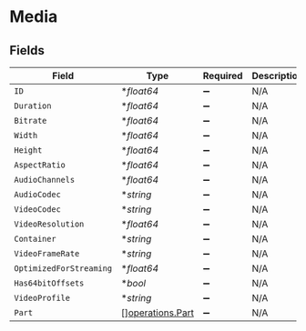 # Media


## Fields

| Field                                                | Type                                                 | Required                                             | Description                                          | Example                                              |
| ---------------------------------------------------- | ---------------------------------------------------- | ---------------------------------------------------- | ---------------------------------------------------- | ---------------------------------------------------- |
| `ID`                                                 | **float64*                                           | :heavy_minus_sign:                                   | N/A                                                  | 120345                                               |
| `Duration`                                           | **float64*                                           | :heavy_minus_sign:                                   | N/A                                                  | 7474422                                              |
| `Bitrate`                                            | **float64*                                           | :heavy_minus_sign:                                   | N/A                                                  | 3623                                                 |
| `Width`                                              | **float64*                                           | :heavy_minus_sign:                                   | N/A                                                  | 1920                                                 |
| `Height`                                             | **float64*                                           | :heavy_minus_sign:                                   | N/A                                                  | 804                                                  |
| `AspectRatio`                                        | **float64*                                           | :heavy_minus_sign:                                   | N/A                                                  | 2.35                                                 |
| `AudioChannels`                                      | **float64*                                           | :heavy_minus_sign:                                   | N/A                                                  | 6                                                    |
| `AudioCodec`                                         | **string*                                            | :heavy_minus_sign:                                   | N/A                                                  | ac3                                                  |
| `VideoCodec`                                         | **string*                                            | :heavy_minus_sign:                                   | N/A                                                  | h264                                                 |
| `VideoResolution`                                    | **float64*                                           | :heavy_minus_sign:                                   | N/A                                                  | 1080                                                 |
| `Container`                                          | **string*                                            | :heavy_minus_sign:                                   | N/A                                                  | mp4                                                  |
| `VideoFrameRate`                                     | **string*                                            | :heavy_minus_sign:                                   | N/A                                                  | 24p                                                  |
| `OptimizedForStreaming`                              | **float64*                                           | :heavy_minus_sign:                                   | N/A                                                  | 0                                                    |
| `Has64bitOffsets`                                    | **bool*                                              | :heavy_minus_sign:                                   | N/A                                                  |                                                      |
| `VideoProfile`                                       | **string*                                            | :heavy_minus_sign:                                   | N/A                                                  | high                                                 |
| `Part`                                               | [][operations.Part](../../models/operations/part.md) | :heavy_minus_sign:                                   | N/A                                                  |                                                      |